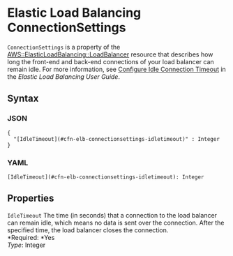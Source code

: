 # Elastic Load Balancing ConnectionSettings<a name="aws-properties-ec2-elb-connectionsettings"></a>

`ConnectionSettings` is a property of the [AWS::ElasticLoadBalancing::LoadBalancer](aws-properties-ec2-elb.md) resource that describes how long the front\-end and back\-end connections of your load balancer can remain idle\. For more information, see [Configure Idle Connection Timeout](http://docs.aws.amazon.com/elasticloadbalancing/latest/classic/config-idle-timeout.html) in the *Elastic Load Balancing User Guide*\.

## Syntax<a name="w3ab2c21c14d816b5"></a>

### JSON<a name="aws-properties-ec2-elb-connectionsettings-syntax.json"></a>

```
{
  "[IdleTimeout](#cfn-elb-connectionsettings-idletimeout)" : Integer
}
```

### YAML<a name="aws-properties-ec2-elb-connectionsettings-syntax.yaml"></a>

```
[IdleTimeout](#cfn-elb-connectionsettings-idletimeout): Integer
```

## Properties<a name="w3ab2c21c14d816b7"></a>

`IdleTimeout`  <a name="cfn-elb-connectionsettings-idletimeout"></a>
The time \(in seconds\) that a connection to the load balancer can remain idle, which means no data is sent over the connection\. After the specified time, the load balancer closes the connection\.  
*Required: *Yes  
*Type*: Integer